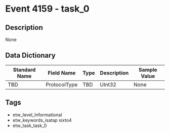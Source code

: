 # Event 4159 - task_0

## Description
None

## Data Dictionary
|Standard Name|Field Name|Type|Description|Sample Value|
|---|---|---|---|---|
|TBD|ProtocolType|TBD|UInt32|None|None|

## Tags
* etw_level_Informational
* etw_keywords_isatap sixto4
* etw_task_task_0